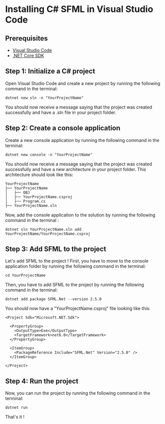 # Installing C# SFML in Visual Studio Code

## Prerequisites

- [Visual Studio Code](https://code.visualstudio.com/)
- [.NET Core SDK](https://dotnet.microsoft.com/download)

## Step 1: Initialize a C# project

Open Visual Studio Code and create a new project by running the following command in the terminal:

```
dotnet new sln -n "YourProjectName"
```

You should now receive a message saying that the project was created successfully and have a .sln file in your project folder.

## Step 2: Create a console application

Create a new console application by running the following command in the terminal:

```
dotnet new console -n "YourProjectName"
```

You should now receive a message saying that the project was created successfully and have a new architecture in your project folder.
This architecture should look like this:

```
YourProjectName
├── YourProjectName
│   ├── OBJ
│   ├── YourProjectName.csproj
│   ├── Program.cs
├── YourProjectName.sln
```

Now, add the console application to the solution by running the following command in the terminal :

```
dotnet sln YourProjectName.sln add YourProjectName/YourProjectName.csproj
```

## Step 3: Add SFML to the project

Let's add SFML to the project ! 
First, you have to move to the console application folder by running the following command in the terminal:

```
cd YourProjectName
```

Then, you have to add SFML to the project by running the following command in the terminal:

```
dotnet add package SFML.Net --version 2.5.0
```

You should now have a "YourProjectName.csproj" file looking like this:

```
<Project Sdk="Microsoft.NET.Sdk">

  <PropertyGroup>
    <OutputType>Exe</OutputType>
    <TargetFramework>net6.0</TargetFramework>
  </PropertyGroup>

  <ItemGroup>
    <PackageReference Include="SFML.Net" Version="2.5.0" />
  </ItemGroup>

</Project>
```

## Step 4: Run the project

Now, you can run the project by running the following command in the terminal:

```
dotnet run
```

That's it !